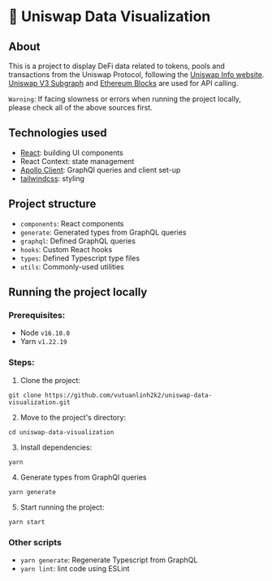# 🦄 Uniswap Data Visualization

## About

This is a project to display DeFi data related to tokens, pools and transactions from the Uniswap Protocol, following the [Uniswap Info website](https://info.uniswap.org/#/). [Uniswap V3 Subgraph](https://thegraph.com/hosted-service/subgraph/uniswap/uniswap-v3) and [Ethereum Blocks](https://thegraph.com/hosted-service/subgraph/blocklytics/ethereum-blocks) are used for API calling.

`Warning`: If facing slowness or errors when running the project locally, please check all of the above sources first.

## Technologies used
- [React](https://reactjs.org/): building UI components
- React Context: state management
- [Apollo Client](https://www.apollographql.com/docs/react/): GraphQl queries and client set-up
- [tailwindcss](https://tailwindcss.com/): styling

## Project structure
- `components`: React components
- `generate`: Generated types from GraphQL queries
- `graphql`: Defined GraphQL queries
- `hooks`: Custom React hooks
- `types`: Defined Typescript type files
- `utils`: Commonly-used utilities

## Running the project locally

### Prerequisites:

- Node `v16.10.0`
- Yarn `v1.22.19`

### Steps:

1. Clone the project:

```shell
git clone https://github.com/vutuanlinh2k2/uniswap-data-visualization.git
```

2. Move to the project's directory:

```shell
cd uniswap-data-visualization
```

3. Install dependencies:

```shell
yarn
```

4. Generate types from GraphQl queries

```shell
yarn generate
```

5. Start running the project:

```shell
yarn start
```

### Other scripts

* `yarn generate`: Regenerate Typescript from GraphQL
* `yarn lint`: lint code using ESLint
